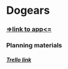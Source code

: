 # Dogears
### [=>link to app<=](https://dogears.fly.dev)
### Planning materials
##### [Trello link](https://trello.com/invite/b/ei733D6Y/ATTI57a9a81a8f6719b47174b5f03f51776a2508B6C8/dogears)